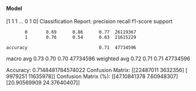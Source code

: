 #### Model
[1 1 1 ... 0 1 0]
Classification Report:
              precision    recall  f1-score   support

           0       0.69      0.86      0.77  26119367
           1       0.76      0.54      0.63  21615229

    accuracy                           0.71  47734596
   macro avg       0.73      0.70      0.70  47734596
weighted avg       0.72      0.71      0.71  47734596

Accuracy: 0.7148481784574022
Confusion Matrix:
[[22487011  3632356]
 [ 9979251 11635978]]
Confusion Matrix (%):
[[47.10841378  7.60948307]
 [20.90569909 24.37640407]]
